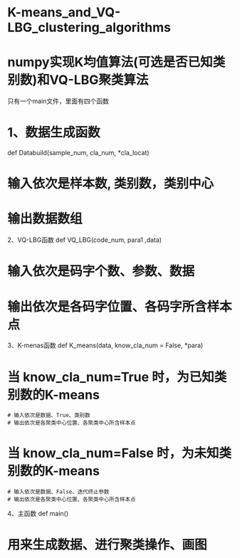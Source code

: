 # K-means_and_VQ-LBG_clustering_algorithms
# numpy实现K均值算法(可选是否已知类别数)和VQ-LBG聚类算法
只有一个main文件，里面有四个函数

# 1、数据生成函数
  def Databuild(sample_num, cla_num, *cla_locat)  
  # 输入依次是样本数, 类别数，类别中心
  # 输出数据数组

2、VQ-LBG函数
  def VQ_LBG(code_num, para1 ,data)
  # 输入依次是码字个数、参数、数据
  # 输出依次是各码字位置、各码字所含样本点
  
3、K-menas函数
  def K_means(data, know_cla_num = False, *para)
  # 当 know_cla_num=True 时，为已知类别数的K-means
    # 输入依次是数据、True、类别数
    # 输出依次是各聚类中心位置、各聚类中心所含样本点
  # 当 know_cla_num=False 时，为未知类别数的K-means
    # 输入依次是数据、False、迭代终止参数
    # 输出依次是各聚类中心位置、各聚类中心所含样本点
 
4、主函数
  def main()
  # 用来生成数据、进行聚类操作、画图

  
